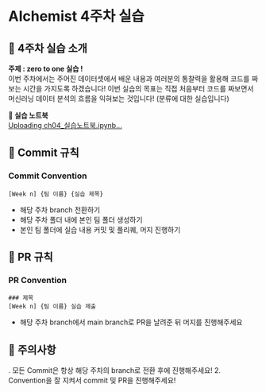 # AIchemist 4주차 실습

## 🌼 4주차 실습 소개
**주제 : zero to one 실습 !**      
이번 주차에서는 주어진 데이터셋에서
배운 내용과 여러분의 통찰력을 활용해 코드를 짜보는 시간을 가지도록 하겠습니다! 
이번 실습의 목표는 직접 처음부터 코드를 짜보면서 머신러닝 데이터 분석의 흐름을 익혀보는 것입니다!
(분류에 대한 실습입니다)

**📔 실습 노트북**  
[Uploading ch04_실습노트북.ipynb…]()


## 🌱 Commit 규칙   
### Commit Convention      
    [Week n] {팀 이름} {실습 제목}      
+ 해당 주차 branch 전환하기 
+ 해당 주차 폴더 내에 본인 팀 폴더 생성하기
+ 본인 팀 폴더에 실습 내용 커밋 및 풀리퀘, 머지 진행하기
## 🌱 PR 규칙       
### PR Convention
    ### 제목
    [Week n] {팀 이름} 실습 제출     
+ 해당 주차 branch에서 main branch로 PR을 날려준 뒤 머지를 진행해주세요

## 🚨 주의사항   
. 모든 Commit은 항상 해당 주차의 branch로 전환 후에 진행해주세요!
2. Convention을 잘 지켜서 commit 및 PR을 진행해주세요!

